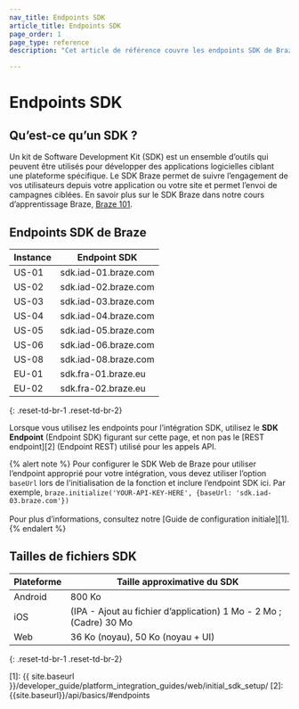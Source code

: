 ```yaml
---
nav_title: Endpoints SDK
article_title: Endpoints SDK
page_order: 1
page_type: reference
description: "Cet article de référence couvre les endpoints SDK de Braze et leur utilisation."

---
```


# Endpoints SDK

## Qu’est-ce qu’un SDK ?

Un kit de Software Development Kit (SDK) est un ensemble d’outils qui peuvent être utilisés pour développer des applications logicielles ciblant une plateforme spécifique. Le SDK Braze permet de suivre l’engagement de vos utilisateurs depuis votre application ou votre site et permet l’envoi de campagnes ciblées. En savoir plus sur le SDK Braze dans notre cours d’apprentissage Braze, [Braze 101][85].

## Endpoints SDK de Braze

|Instance | Endpoint SDK
|---|---|
|US-01 | sdk.iad-01.braze.com |
|US-02 | sdk.iad-02.braze.com |
|US-03 | sdk.iad-03.braze.com |
|US-04 | sdk.iad-04.braze.com |
|US-05 | sdk.iad-05.braze.com |
|US-06 | sdk.iad-06.braze.com |
|US-08 | sdk.iad-08.braze.com |
|EU-01 | sdk.fra-01.braze.eu |
|EU-02 | sdk.fra-02.braze.eu |
{: .reset-td-br-1 .reset-td-br-2}

Lorsque vous utilisez les endpoints pour l’intégration SDK, utilisez le **SDK Endpoint** (Endpoint SDK) figurant sur cette page, et non pas le [REST endpoint][2] (Endpoint REST) utilisé pour les appels API.

{% alert note %}
Pour configurer le SDK Web de Braze pour utiliser l’endpoint approprié pour votre intégration, vous devez utiliser l’option `baseUrl` lors de l’initialisation de la fonction et inclure l’endpoint SDK ici. Par exemple, `braze.initialize('YOUR-API-KEY-HERE', {baseUrl: 'sdk.iad-03.braze.com'})`
<br><br>Pour plus d’informations, consultez notre [Guide de configuration initiale][1].
{% endalert %}

## Tailles de fichiers SDK

| Plateforme | Taille approximative du SDK |
|---|---|
| Android | 800 Ko |
| iOS | (IPA - Ajout au fichier d’application) 1 Mo - 2 Mo ; (Cadre) 30 Mo |
| Web | 36 Ko (noyau), 50 Ko (noyau + UI) |
{: .reset-td-br-1 .reset-td-br-2}

[85]: https://learning.braze.com/braze-101
[1]: {{ site.baseurl }}/developer_guide/platform_integration_guides/web/initial_sdk_setup/
[2]: {{site.baseurl}}/api/basics/#endpoints
